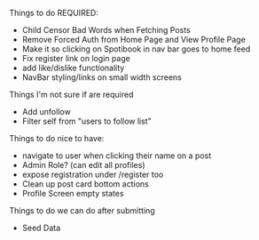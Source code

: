 Things to do REQUIRED: 
- Child Censor Bad Words when Fetching Posts
- Remove Forced Auth from Home Page and View Profile Page
- Make it so clicking on Spotibook in nav bar goes to home feed
- Fix register link on login page
- add like/dislike functionality
- NavBar styling/links on small width screens

Things I'm not sure if are required
- Add unfollow
- Filter self from "users to follow list" 


Things to do nice to have:
- navigate to user when clicking their name on a post
- Admin Role? (can edit all profiles)
- expose registration under /register too
- Clean up post card bottom actions
- Profile Screen empty states

Things to do we can do after submitting 
- Seed Data
